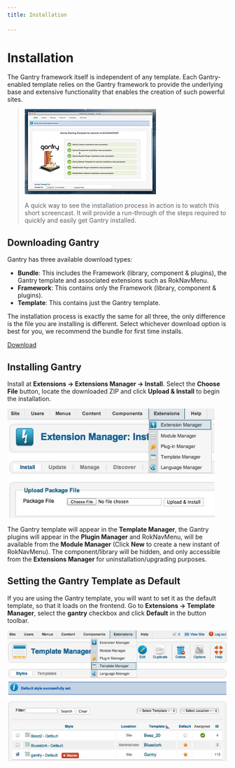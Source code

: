 ```yaml
---
title: Installation

---
```


Installation
============
The Gantry framework itself is independent of any template. Each Gantry-enabled template relies on the Gantry framework to provide the underlying base and extensive functionality that enables the creation of such powerful sites.

> [![](../assets/g4-install.jpg)](#)
>
> A quick way to see the installation process in action is to watch this short screencast. It will provide a run-through of the steps required to quickly and easily get Gantry installed.


Downloading Gantry
------------------
Gantry has three available download types:

* __Bundle__: This includes the Framework (library, component & plugins), the Gantry template and associated extensions such as RokNavMenu.
* __Framework__: This contains only the Framework (library, component & plugins).
* __Template__: This contains just the Gantry template.

The installation process is exactly the same for all three, the only difference is the file you are installing is different. Select whichever download option is best for you, we recommend the bundle for first time installs.

[Download](http://www.gantry-framework.org/download#joomla25)

Installing Gantry
-----------------
Install at **Extensions → Extensions Manager → Install**. Select the **Choose File** button, locate the downloaded ZIP and click **Upload & Install** to begin the installation.

![](assets/install-upload.jpg)

The Gantry template will appear in the **Template Manager**, the Gantry plugins will appear in the **Plugin Manager** and RokNavMenu, will be available from the **Module Manager** (Click **New** to create a new instant of RokNavMenu). The component/library will be hidden, and only accessible from the **Extensions Manager** for uninstallation/upgrading purposes.

Setting the Gantry Template as Default
--------------------------------------
If you are using the Gantry template, you will want to set it as the default template, so that it loads on the frontend. Go to **Extensions → Template Manager**, select the **gantry** checkbox and click **Default** in the button toolbar.

![](assets/install-template-default.jpg)
